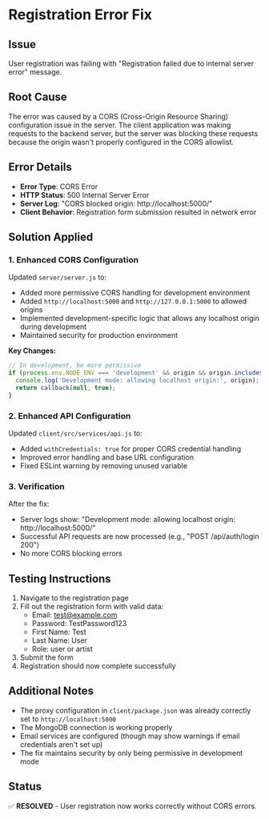 # Registration Error Fix

## Issue
User registration was failing with "Registration failed due to internal server error" message.

## Root Cause
The error was caused by a CORS (Cross-Origin Resource Sharing) configuration issue in the server. The client application was making requests to the backend server, but the server was blocking these requests because the origin wasn't properly configured in the CORS allowlist.

## Error Details
- **Error Type**: CORS Error
- **HTTP Status**: 500 Internal Server Error
- **Server Log**: "CORS blocked origin: http://localhost:5000/"
- **Client Behavior**: Registration form submission resulted in network error

## Solution Applied

### 1. Enhanced CORS Configuration
Updated `server/server.js` to:
- Added more permissive CORS handling for development environment
- Added `http://localhost:5000` and `http://127.0.0.1:5000` to allowed origins
- Implemented development-specific logic that allows any localhost origin during development
- Maintained security for production environment

**Key Changes:**
```javascript
// In development, be more permissive
if (process.env.NODE_ENV === 'development' && origin && origin.includes('localhost')) {
  console.log('Development mode: allowing localhost origin:', origin);
  return callback(null, true);
}
```

### 2. Enhanced API Configuration
Updated `client/src/services/api.js` to:
- Added `withCredentials: true` for proper CORS credential handling
- Improved error handling and base URL configuration
- Fixed ESLint warning by removing unused variable

### 3. Verification
After the fix:
- Server logs show: "Development mode: allowing localhost origin: http://localhost:5000/"
- Successful API requests are now processed (e.g., "POST /api/auth/login 200")
- No more CORS blocking errors

## Testing Instructions
1. Navigate to the registration page
2. Fill out the registration form with valid data:
   - Email: test@example.com
   - Password: TestPassword123
   - First Name: Test
   - Last Name: User
   - Role: user or artist
3. Submit the form
4. Registration should now complete successfully

## Additional Notes
- The proxy configuration in `client/package.json` was already correctly set to `http://localhost:5000`
- The MongoDB connection is working properly
- Email services are configured (though may show warnings if email credentials aren't set up)
- The fix maintains security by only being permissive in development mode

## Status
✅ **RESOLVED** - User registration now works correctly without CORS errors.
